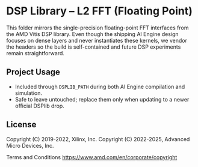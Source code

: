 # DSP Library – L2 FFT (Floating Point)

This folder mirrors the single-precision floating-point FFT interfaces from the AMD Vitis DSP library. Even though the shipping AI Engine design focuses on dense layers and never instantiates these kernels, we vendor the headers so the build is self-contained and future DSP experiments remain straightforward.

## Project Usage

- Included through `DSPLIB_PATH` during both AI Engine compilation and simulation.
- Safe to leave untouched; replace them only when updating to a newer official DSPlib drop.

## License

 Copyright (C) 2019-2022, Xilinx, Inc.
 Copyright (C) 2022-2025, Advanced Micro Devices, Inc.

Terms and Conditions <https://www.amd.com/en/corporate/copyright>
